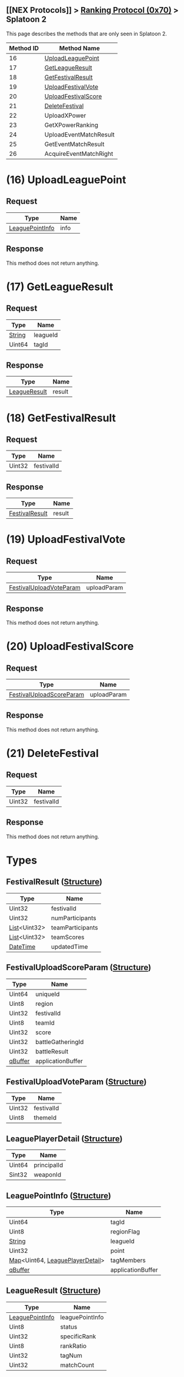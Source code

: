 ## [[NEX Protocols]] > [Ranking Protocol (0x70)](Ranking-Protocol) > Splatoon 2

This page describes the methods that are only seen in Splatoon 2.

| Method ID | Method Name |
| --- | --- |
| 16 | [UploadLeaguePoint](#16-uploadleaguepoint) |
| 17 | [GetLeagueResult](#17-getleagueresult) |
| 18 | [GetFestivalResult](#18-getfestivalresult) |
| 19 | [UploadFestivalVote](#19-uploadfestivalvote) |
| 20 | [UploadFestivalScore](#20-uploadfestivalscore) |
| 21 | [DeleteFestival](#21-deletefestival) |
| 22 | UploadXPower |
| 23 | GetXPowerRanking |
| 24 | UploadEventMatchResult |
| 25 | GetEventMatchResult |
| 26 | AcquireEventMatchRight |

# (16) UploadLeaguePoint
## Request
| Type | Name |
| --- | --- |
| [LeaguePointInfo] | info |

## Response
This method does not return anything.

# (17) GetLeagueResult
## Request
| Type | Name |
| --- | --- |
| [String] | leagueId |
| Uint64 | tagId |

## Response
| Type | Name |
| --- | --- |
| [LeagueResult] | result |

# (18) GetFestivalResult
## Request
| Type | Name |
| --- | --- |
| Uint32 | festivalId |

## Response
| Type | Name |
| --- | --- |
| [FestivalResult] | result |

# (19) UploadFestivalVote
## Request
| Type | Name |
| --- | --- |
| [FestivalUploadVoteParam] | uploadParam |

## Response
This method does not return anything.

# (20) UploadFestivalScore
## Request
| Type | Name |
| --- | --- |
| [FestivalUploadScoreParam] | uploadParam |

## Response
This method does not return anything.

# (21) DeleteFestival
## Request
| Type | Name |
| --- | --- |
| Uint32 | festivalId |

## Response
This method does not return anything.

# Types
## FestivalResult ([Structure])
| Type | Name |
| --- | --- |
| Uint32 | festivalId |
| Uint32 | numParticipants |
| [List]&lt;Uint32&gt; | teamParticipants |
| [List]&lt;Uint32&gt; | teamScores |
| [DateTime] | updatedTime |

## FestivalUploadScoreParam ([Structure])
| Type | Name |
| --- | --- |
| Uint64 | uniqueId |
| Uint8 | region |
| Uint32 | festivalId |
| Uint8 | teamId |
| Uint32 | score |
| Uint32 | battleGatheringId |
| Uint32 | battleResult |
| [qBuffer] | applicationBuffer |

## FestivalUploadVoteParam ([Structure])
| Type | Name |
| --- | --- |
| Uint32 | festivalId |
| Uint8 | themeId |

## LeaguePlayerDetail ([Structure])
| Type | Name |
| --- | --- |
| Uint64 | principalId |
| Sint32 | weaponId |

## LeaguePointInfo ([Structure])
| Type | Name |
| --- | --- |
| Uint64 | tagId |
| Uint8 | regionFlag |
| [String] | leagueId |
| Uint32 | point |
| [Map]&lt;Uint64, [LeaguePlayerDetail]&gt; | tagMembers |
| [qBuffer] | applicationBuffer |

## LeagueResult ([Structure])
| Type | Name |
| --- | --- |
| [LeaguePointInfo] | leaguePointInfo |
| Uint8 | status |
| Uint32 | specificRank |
| Uint8 | rankRatio |
| Uint32 | tagNum |
| Uint32 | matchCount |

[Result]: NEX-Common-Types#result
[String]: NEX-Common-Types#string
[Buffer]: NEX-Common-Types#buffer
[qBuffer]: NEX-Common-Types#qbuffer
[List]: NEX-Common-Types#list
[Map]: NEX-Common-Types#map
[DateTime]: NEX-Common-Types#date-time
[Structure]: NEX-Common-Types#structure
[Data]: NEX-Common-Types#any-data-holder

[RankingScoreData]: #rankingscoredata-structure
[RankingChangeAttributesParam]: #rankingchangeattributesparam-structure
[RankingOrderParam]: #rankingorderparam-structure
[RankingResult]: #rankingresult-structure
[RankingStats]: #rankingstats-structure
[RankingCachedResult]: #rankingcachedresult-structure
[LeaguePointInfo]: #leaguepointinfo-structure
[LeagueResult]: #leagueresult-structure
[FestivalResult]: #festivalresult-structure
[FestivalUploadVoteParam]: #festivaluploadvoteparam-structure
[FestivalUploadScoreParam]: #festivaluploadscoreparam-structure
[RankingRankData]: #rankingrankdata-structure
[LeaguePlayerDetail]: #leagueplayerdetail-structure
